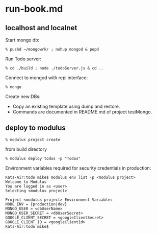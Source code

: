 # run-book.md

## localhost and localnet 
Start mongo db:
```
% pushd ~/mongowrk/ ; nohup mongod & popd
```

Run Todo server:
```
% cd ./build ; node ./todoServer.js & cd ..
```

Connect to mongod with repl interface:
```
% mongo
```
Create new DBs:
- Copy an existing template using dump and restore.
- Commands are documented in README.md of project testMongo.

## deploy to modulus
```
% modulus project create
```

from build directory
```
% modulus deploy todos -p "Todos"
```

Environment variables required for security credentials in production:
```
Kats-Air:todo mike$ modulus env list -p <modulus project>
Welcome to Modulus
You are logged in as <user>
Selecting <modulus project>

Project <modulus project> Environment Variables
NODE_ENV = {production|dev}
MONGO_USER = <dbUserName>
MONGO_USER_SECRET = <dbUserSecret>
GOOGLE_CLIENT_SECRET = <googleClientSecret>
GOOGLE_CLIENT_ID = <googleClientId>
Kats-Air:todo mike$
```


